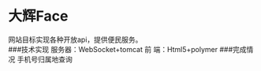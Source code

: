 # 大辉Face
网站目标实现各种开放api，提供便民服务。<br/>
###技术实现
  服务器：WebSocket+tomcat
  前  端：Html5+polymer
###完成情况
  手机号归属地查询
